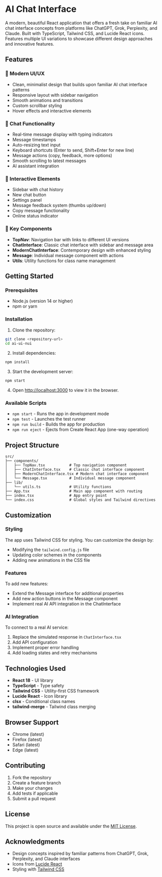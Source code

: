 # AI Chat Interface

A modern, beautiful React application that offers a fresh take on familiar AI chat interface concepts from platforms like ChatGPT, Grok, Perplexity, and Claude. Built with TypeScript, Tailwind CSS, and Lucide React icons. Features multiple UI variations to showcase different design approaches and innovative features.

## Features

### 🎨 Modern UI/UX

- Clean, minimalist design that builds upon familiar AI chat interface patterns
- Responsive layout with sidebar navigation
- Smooth animations and transitions
- Custom scrollbar styling
- Hover effects and interactive elements

### 💬 Chat Functionality

- Real-time message display with typing indicators
- Message timestamps
- Auto-resizing text input
- Keyboard shortcuts (Enter to send, Shift+Enter for new line)
- Message actions (copy, feedback, more options)
- Smooth scrolling to latest messages
- AI assistant integration

### 🔧 Interactive Elements

- Sidebar with chat history
- New chat button
- Settings panel
- Message feedback system (thumbs up/down)
- Copy message functionality
- Online status indicator

### 🎯 Key Components

- **TopNav**: Navigation bar with links to different UI versions
- **ChatInterface**: Classic chat interface with sidebar and message area
- **ModernChatInterface**: Contemporary design with enhanced styling
- **Message**: Individual message component with actions
- **Utils**: Utility functions for class name management

## Getting Started

### Prerequisites

- Node.js (version 14 or higher)
- npm or yarn

### Installation

1. Clone the repository:

```bash
git clone <repository-url>
cd ai-ui-nui
```

2. Install dependencies:

```bash
npm install
```

3. Start the development server:

```bash
npm start
```

4. Open [http://localhost:3000](http://localhost:3000) to view it in the browser.

### Available Scripts

- `npm start` - Runs the app in development mode
- `npm test` - Launches the test runner
- `npm run build` - Builds the app for production
- `npm run eject` - Ejects from Create React App (one-way operation)

## Project Structure

```
src/
├── components/
│   ├── TopNav.tsx           # Top navigation component
│   ├── ChatInterface.tsx    # Classic chat interface component
│   ├── ModernChatInterface.tsx # Modern chat interface component
│   └── Message.tsx          # Individual message component
├── lib/
│   └── utils.ts             # Utility functions
├── App.tsx                  # Main app component with routing
├── index.tsx                # App entry point
└── index.css                # Global styles and Tailwind directives
```

## Customization

### Styling

The app uses Tailwind CSS for styling. You can customize the design by:

- Modifying the `tailwind.config.js` file
- Updating color schemes in the components
- Adding new animations in the CSS file

### Features

To add new features:

- Extend the Message interface for additional properties
- Add new action buttons in the Message component
- Implement real AI API integration in the ChatInterface

### AI Integration

To connect to a real AI service:

1. Replace the simulated response in `ChatInterface.tsx`
2. Add API configuration
3. Implement proper error handling
4. Add loading states and retry mechanisms

## Technologies Used

- **React 18** - UI library
- **TypeScript** - Type safety
- **Tailwind CSS** - Utility-first CSS framework
- **Lucide React** - Icon library
- **clsx** - Conditional class names
- **tailwind-merge** - Tailwind class merging

## Browser Support

- Chrome (latest)
- Firefox (latest)
- Safari (latest)
- Edge (latest)

## Contributing

1. Fork the repository
2. Create a feature branch
3. Make your changes
4. Add tests if applicable
5. Submit a pull request

## License

This project is open source and available under the [MIT License](LICENSE).

## Acknowledgments

- Design concepts inspired by familiar patterns from ChatGPT, Grok, Perplexity, and Claude interfaces
- Icons from [Lucide React](https://lucide.dev/)
- Styling with [Tailwind CSS](https://tailwindcss.com/)
